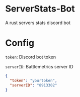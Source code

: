 # ServerStats-Bot
 A rust servers stats discord bot
 

# Config

`token`: Discord bot token 

`serverID`: Battlemetrics server ID

```json
{
  "token": "yourtoken",
  "serverID": "8913302"
}
```
